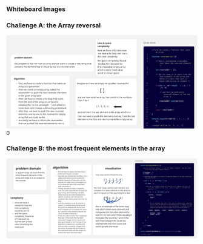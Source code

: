 ### Whiteboard Images

### Challenge A: the Array reversal

![Array revesal whiteboard](reversed_Array.jpg)
0

### Challenge B: the most frequent elements in the array 

![Most frequent element in the array](mostFrequentNumber.jpg)
